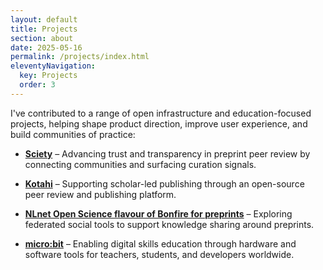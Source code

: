 ```yaml
---
layout: default
title: Projects
section: about
date: 2025-05-16
permalink: /projects/index.html
eleventyNavigation:
  key: Projects
  order: 3
---
```


I've contributed to a range of open infrastructure and education-focused projects, helping shape product direction, improve user experience, and build communities of practice:

- [**Sciety**](https://sciety.org/) – Advancing trust and transparency in preprint peer review by connecting communities and surfacing curation signals.

- [**Kotahi**](https://kotahi.community/) – Supporting scholar-led publishing through an open-source peer review and publishing platform.

- [**NLnet Open Science flavour of Bonfire for preprints**](https://nlnet.nl/project/Sciety-ActivityPub/) – Exploring federated social tools to support knowledge sharing around preprints.

- [**micro:bit**](https://microbit.org/) – Enabling digital skills education through hardware and software tools for teachers, students, and developers worldwide.

